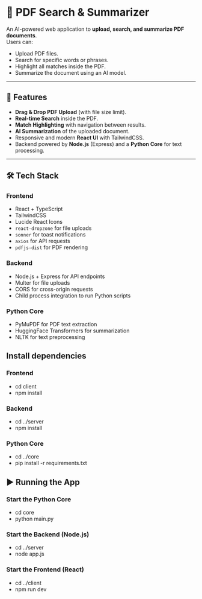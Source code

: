 # 📄 PDF Search & Summarizer

An AI-powered web application to **upload, search, and summarize PDF documents**.  
Users can:
- Upload PDF files.
- Search for specific words or phrases.
- Highlight all matches inside the PDF.
- Summarize the document using an AI model.

---

## 🚀 Features
- **Drag & Drop PDF Upload** (with file size limit).
- **Real-time Search** inside the PDF.
- **Match Highlighting** with navigation between results.
- **AI Summarization** of the uploaded document.
- Responsive and modern **React UI** with TailwindCSS.
- Backend powered by **Node.js** (Express) and a **Python Core** for text processing.

---

## 🛠 Tech Stack
### Frontend
- React + TypeScript
- TailwindCSS
- Lucide React Icons
- `react-dropzone` for file uploads
- `sonner` for toast notifications
- `axios` for API requests
- `pdfjs-dist` for PDF rendering

### Backend
- Node.js + Express for API endpoints
- Multer for file uploads
- CORS for cross-origin requests
- Child process integration to run Python scripts

### Python Core
- PyMuPDF for PDF text extraction
- HuggingFace Transformers for summarization
- NLTK for text preprocessing
  
## Install dependencies
### Frontend
- cd client
- npm install
### Backend
- cd ../server
- npm install
### Python Core
- cd ../core
- pip install -r requirements.txt
## ▶️ Running the App
### Start the Python Core
- cd core
- python main.py
### Start the Backend (Node.js)
- cd ../server
- node app.js
### Start the Frontend (React)
- cd ../client
- npm run dev


